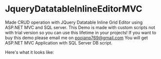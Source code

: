 # JqueryDatatableInlineEditorMVC
Made CRUD operation with JQuery Datatable Inline Grid Editor using ASP.NET MVC and SQL server. This Demo is made with custom scripts not with trial version so you can use this lifetime in your projects! If you want to buy this demo please email me on poojanp769@gmail.com You will get ASP.NET MVC Application with SQL Server DB script. 

Here's what it looks like:


